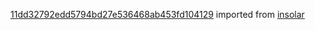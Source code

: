 [11dd32792edd5794bd27e536468ab453fd104129](https://github.com/insolar/insolar/commit/11dd32792edd5794bd27e536468ab453fd104129) imported from [insolar](https://github.com/insolar/insolar)
